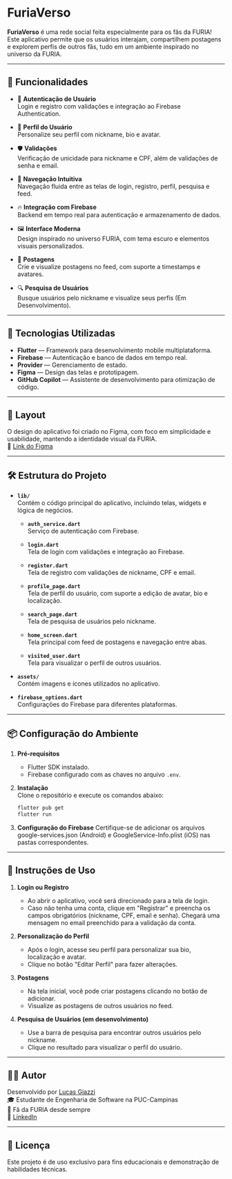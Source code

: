 # FuriaVerso

**FuriaVerso** é uma rede social feita especialmente para os fãs da FURIA! Este aplicativo permite que os usuários interajam, compartilhem postagens e explorem perfis de outros fãs, tudo em um ambiente inspirado no universo da FURIA.

---

## 📲 Funcionalidades

- 🔐 **Autenticação de Usuário**  
  Login e registro com validações e integração ao Firebase Authentication.

- 👤 **Perfil do Usuário**  
  Personalize seu perfil com nickname, bio e avatar.

- 🛡️ **Validações**  
  Verificação de unicidade para nickname e CPF, além de validações de senha e email.

- 🧭 **Navegação Intuitiva**  
  Navegação fluida entre as telas de login, registro, perfil, pesquisa e feed.

- 🔥 **Integração com Firebase**  
  Backend em tempo real para autenticação e armazenamento de dados.

- 🖼️ **Interface Moderna**  
  Design inspirado no universo FURIA, com tema escuro e elementos visuais personalizados.

- 📝 **Postagens**  
  Crie e visualize postagens no feed, com suporte a timestamps e avatares.

- 🔍 **Pesquisa de Usuários**  
  Busque usuários pelo nickname e visualize seus perfis (Em Desenvolvimento).

---

## 🚀 Tecnologias Utilizadas

- **Flutter** — Framework para desenvolvimento mobile multiplataforma.  
- **Firebase** — Autenticação e banco de dados em tempo real.  
- **Provider** — Gerenciamento de estado.  
- **Figma** — Design das telas e prototipagem.  
- **GitHub Copilot** — Assistente de desenvolvimento para otimização de código.

---

## 🎨 Layout

O design do aplicativo foi criado no Figma, com foco em simplicidade e usabilidade, mantendo a identidade visual da FURIA.  
🔗 [Link do Figma](https://www.figma.com/design/NXyfllxwmy4NVUVpM5qyTq/Telas---FuriaVerso?node-id=0-1&t=kS4lQ0CyrDWCGTzo-1)

---

## 🛠️ Estrutura do Projeto

- **`lib/`**  
  Contém o código principal do aplicativo, incluindo telas, widgets e lógica de negócios.

  - **`auth_service.dart`**  
    Serviço de autenticação com Firebase.

  - **`login.dart`**  
    Tela de login com validações e integração ao Firebase.

  - **`register.dart`**  
    Tela de registro com validações de nickname, CPF e email.

  - **`profile_page.dart`**  
    Tela de perfil do usuário, com suporte a edição de avatar, bio e localização.

  - **`search_page.dart`**  
    Tela de pesquisa de usuários pelo nickname.

  - **`home_screen.dart`**  
    Tela principal com feed de postagens e navegação entre abas.

  - **`visited_user.dart`**  
    Tela para visualizar o perfil de outros usuários.

- **`assets/`**  
  Contém imagens e ícones utilizados no aplicativo.

- **`firebase_options.dart`**  
  Configurações do Firebase para diferentes plataformas.

---

## 📦 Configuração do Ambiente

1. **Pré-requisitos**  
   - Flutter SDK instalado.  
   - Firebase configurado com as chaves no arquivo `.env`.

2. **Instalação**  
   Clone o repositório e execute os comandos abaixo:  
   ```bash
   flutter pub get
   flutter run
3. **Configuração do Firebase** 
    Certifique-se de adicionar os arquivos google-services.json (Android) e GoogleService-Info.plist (iOS) nas pastas correspondentes.

---

## 📝 Instruções de Uso

1. **Login ou Registro**  
   - Ao abrir o aplicativo, você será direcionado para a tela de login.  
   - Caso não tenha uma conta, clique em "Registrar" e preencha os campos obrigatórios (nickname, CPF, email e senha). Chegará uma mensagem no email preenchido para a validação da conta.

2. **Personalização do Perfil**  
   - Após o login, acesse seu perfil para personalizar sua bio, localização e avatar.  
   - Clique no botão "Editar Perfil" para fazer alterações.

3. **Postagens**  
   - Na tela inicial, você pode criar postagens clicando no botão de adicionar.  
   - Visualize as postagens de outros usuários no feed.

4. **Pesquisa de Usuários (em desenvolvimento)**  
   - Use a barra de pesquisa para encontrar outros usuários pelo nickname.  
   - Clique no resultado para visualizar o perfil do usuário.

---

## 👨‍💻 Autor

Desenvolvido por [Lucas Giazzi](https://github.com/LucasGiazzi)  
🎓 Estudante de Engenharia de Software na PUC-Campinas  
💙 Fã da FURIA desde sempre  
🔗 [LinkedIn](https://www.linkedin.com/in/lucasgiazzi/)

---

## 📄 Licença

Este projeto é de uso exclusivo para fins educacionais e demonstração de habilidades técnicas.